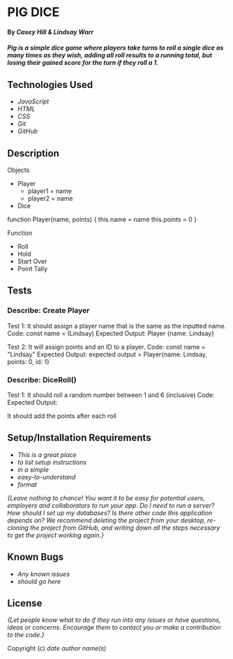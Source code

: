 # PIG DICE

#### By _Casey Hill & Lindsay Warr_

#### _Pig is a simple dice game where players take turns to roll a single dice as many times as they wish, adding all roll results to a running total, but losing their gained score for the turn if they roll a 1._

## Technologies Used

* _JavaScript_
* _HTML_
* _CSS_
* _Git_
* _GitHub_

## Description
Objects
- Player
    - player1 = name
    - player2 = name
- Dice

function Player(name, points) {
    this.name = name
    this.points = 0
}

Function
- Roll
- Hold
- Start Over
- Point Tally

## Tests
### Describe: Create Player

Test 1: It should assign a player name that is the same as the inputted name.
Code: const name = (Lindsay)
Expected Output: Player {name: Lindsay}

<!--
function Player(name) {
    this.name = name
}
let player1 = new Player("Casey")
'Casey'
-->

Test 2: It will assign points and an ID to a player.
Code: const name = "Lindsay"
Expected Output: expected output = Player{name: Lindsay, points: 0, id: 1}

<!--
function PlayerList() {
    this.players = {};
    this.currentId = 0;
}

PlayerList.prototype.assignId = function() {
    this.currentId += 1;
    return this.currentId;
}

PlayerList.prototype.addPlayer = function (player) {
    player.id = this.assignId();
    this.players[player.id] = player;
}

PlayerList.prototype.findPlayer = function (id) {
    if (this.players[id] !== undefined) {
        return this.players[id];
    }
    return false;
}

//Business logic for Player
function Player(name){
    this.name = name;
    this.points = 0;
}
-->

### Describe: DiceRoll()

Test 1: It should roll a random number between 1 and 6 (inclusive)
Code: 
Expected Output:
<!--
function DiceRoll() {
    this.numbers = [1, 2, 3, 4, 5, 6];
};

DiceRoll.prototype.roll = function () {
    return this.numbers[Math.floor(Math.random() * this.numbers.length)];
}; 
-->

It should add the points after each roll

## Setup/Installation Requirements

* _This is a great place_
* _to list setup instructions_
* _in a simple_
* _easy-to-understand_
* _format_

_{Leave nothing to chance! You want it to be easy for potential users, employers and collaborators to run your app. Do I need to run a server? How should I set up my databases? Is there other code this application depends on? We recommend deleting the project from your desktop, re-cloning the project from GitHub, and writing down all the steps necessary to get the project working again.}_

## Known Bugs

* _Any known issues_
* _should go here_

## License

_{Let people know what to do if they run into any issues or have questions, ideas or concerns.  Encourage them to contact you or make a contribution to the code.}_

Copyright (c) _date_ _author name(s)_